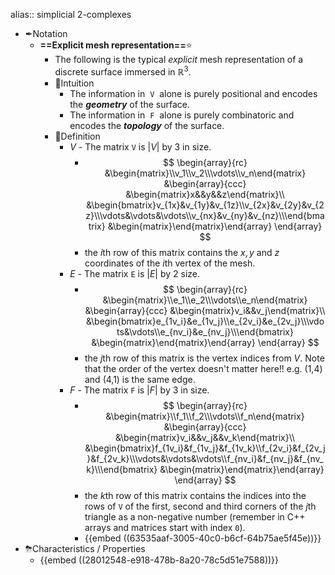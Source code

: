 alias:: simplicial 2-complexes

- ✒Notation
	- **==Explicit mesh representation==**⭐
		- The following is the typical *_explicit_* mesh representation of a discrete surface immersed in $\mathbb{R}^3$.
		- 🧠Intuition
			- The information in  `V`  alone is purely positional and encodes the ***geometry*** of the surface.
			- The information in  `F`  alone is purely combinatoric and encodes the ***topology*** of the surface.
		- 📝Definition
			- $V$ - The matrix `V` is $|V|$ by 3 in size.
				- $$
				  \begin{array}{rc}
				  &\begin{matrix}\\v_1\\v_2\\\vdots\\v_n\end{matrix}
				  &\begin{array}{ccc}
				  	&\begin{matrix}x&&y&&z\end{matrix}\\
				  	&\begin{bmatrix}v_{1x}&v_{1y}&v_{1z}\\v_{2x}&v_{2y}&v_{2z}\\\vdots&\vdots&\vdots\\v_{nx}&v_{ny}&v_{nz}\\\end{bmatrix}
				  	&\begin{matrix}\end{matrix}\end{array}
				  \end{array}
				  $$
				- the $i$th row of this matrix contains the $x, y$ and $z$ coordinates of the $i$th vertex of the mesh.
			- $E$ - The matrix `E` is $|E|$ by 2 size.
				- $$
				  \begin{array}{rc}
				  &\begin{matrix}\\e_1\\e_2\\\vdots\\e_n\end{matrix}
				  &\begin{array}{ccc}
				  	&\begin{matrix}v_i&&v_j\end{matrix}\\
				  	&\begin{bmatrix}e_{1v_i}&e_{1v_j}\\e_{2v_i}&e_{2v_j}\\\vdots&\vdots\\e_{nv_i}&e_{nv_j}\\\end{bmatrix}
				  	&\begin{matrix}\end{matrix}\end{array}
				  \end{array}
				  $$
				- the $j$th row of this matrix is the vertex indices from $V$. Note that the order of the vertex doesn't matter here!! e.g. (1,4) and (4,1) is the same edge.
			- $F$ - The matrix `F` is $|F|$ by 3 in size.
				- $$
				  \begin{array}{rc}
				  &\begin{matrix}\\f_1\\f_2\\\vdots\\f_n\end{matrix}
				  &\begin{array}{ccc}
				  	&\begin{matrix}v_i&&v_j&&v_k\end{matrix}\\
				  	&\begin{bmatrix}f_{1v_i}&f_{1v_j}&f_{1v_k}\\f_{2v_i}&f_{2v_j}&f_{2v_k}\\\vdots&\vdots&\vdots\\f_{nv_i}&f_{nv_j}&f_{nv_k}\\\end{bmatrix}
				  	&\begin{matrix}\end{matrix}\end{array}
				  \end{array}
				  $$
				- the $k$th row of this matrix contains the indices into the rows of `V` of the first, second and third corners of the $j$th triangle as a non-negative number (remember in C++ arrays and matrices start with index `0`).
				- {{embed ((63535aaf-3005-40c0-b6cf-64b75ae5f45e))}}
- ⛈Characteristics / Properties
	- {{embed ((28012548-e918-478b-8a20-78c5d51e7588))}}